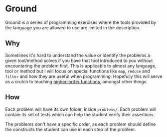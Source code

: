 Ground
======

Ground is a series of programming exercises where the tools provided by
the language you are allowed to use are limited in the description.

Why
---

Sometimes it's hard to understand the value or identify the problems a
given tool/method solves if you have that tool introduced to you without
encountering the problem first. This is applicable to almost any
language, tool or method but I will focus on special functions like
`map`, `reduce` and `filter` and how they are useful when programming.
Hopefully this will serve as a crutch to teaching
[higher-order functions](http://eloquentjavascript.net/05_higher_order.html),
amongst other things.

How
---

Each problem will have its own folder, inside `problems/`. Each problem
will contain its set of tests which can help the student verify their
assertions.

The problems don't have a specific order, as each problem should define
the constructs the student can use in each step of the problem.
